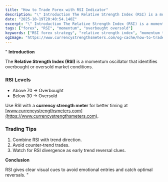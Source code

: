 ```yaml
---
title: "How to Trade Forex with RSI Indicator"
description: "\" Introduction The Relative Strength Index (RSI) is a momentum oscillator that identifies overbought or oversold market conditions..."
date: "2025-10-19T20:40:54.140Z"
excerpt: "\" Introduction The Relative Strength Index (RSI) is a momentum oscillator that identifies overbought or oversold market conditions. RSI Levels - Above 70 → Overbought - Below 30 → Oversold Use RSI with a currency strength meter for better timing at [www.currencystrengthsmeters.com](https://www.currencystrengthsmeters.com). Trading Tips 1. Combine RSI with trend direction...."
tags: ["forex", "RSI", "momentum", "overbought oversold"]
keywords: ["RSI forex strategy", "relative strength index", "momentum trading", "overbought oversold levels", "RSI signals"]
ogImage: "https://www.currencystrengthsmeters.com/og-cache/how-to-trade-forex-with-rsi-indicator.jpg"
---
```

"
**Introduction**

The **Relative Strength Index (RSI)** is a momentum oscillator that identifies overbought or oversold market conditions.

### RSI Levels

- Above 70 → Overbought  
- Below 30 → Oversold  

Use RSI with a **currency strength meter** for better timing at [www.currencystrengthsmeters.com](https://www.currencystrengthsmeters.com).

### Trading Tips

1. Combine RSI with trend direction.  
2. Avoid counter-trend trades.  
3. Watch for RSI divergence as early trend reversal clues.

**Conclusion**

RSI gives clear visual cues to avoid emotional entries and catch optimal reversals.
"
